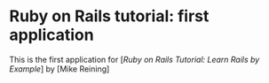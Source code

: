 # Ruby on Rails tutorial: first application

This is the first application for [*Ruby on Rails Tutorial: Learn Rails by Example*] by [Mike Reining]